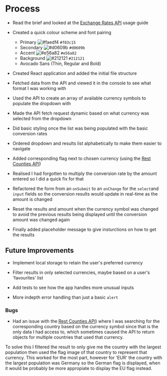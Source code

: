 # Process

- Read the brief and looked at the [Exchange Rates API](https://exchangeratesapi.io/) usage guide

- Created a quick colour scheme and font pairing
    - Primary ![#faedf4](https://via.placeholder.com/15/faedf4/000000?text=+) `#f03c15`
    - Secondary ![#d0609b](https://via.placeholder.com/15/d0609b/000000?text=+) `#d0609b`
    - Accent ![#e56a82](https://via.placeholder.com/15/e56a82/000000?text=+) `#e56a82`
    - Background ![#212121](https://via.placeholder.com/15/212121/000000?text=+) `#212121`
    - Avocado Sans (Thin, Regular and Bold)

- Created React application and added the initial file structure

- Fetched data from the API and viewed it in the console to see what format I was working with

- Used the API to create an array of available currency symbols to populate the dropdown with

- Made the API fetch request dynamic based on what currency was selected from the dropdown

- Did basic styling once the list was being populated with the basic conversion rates

- Ordered dropdown and results list alphabetically to make them easier to navigate

- Added corresponding flag next to chosen currency (using the [Rest Counties API](https://restcountries.eu/))

- Realised I had forgotten to multiply the conversion rate by the amount entered so I did a quick fix for that

- Refactored the form from an `onSubmit` to an `onChange` for the `select`and `input` fields so the conversion results would update in real-time as the amount is changed

- Reset the results and amount when the currency symbol was changed to avoid the previous results being displayed until the conversion amount was changed again

- Finally added placeholder message to give insturctions on how to get the results

## Future Improvements

- Implement local storage to retain the user's preferred currency

- Filter results in only selected currencies, maybe based on a user's 'favourites' list

- Add tests to see how the app handles more unusual inputs

- More indepth error handling than just a basic `alert`


### Bugs

- Had an issue with the [Rest Counties API](https://restcountries.eu/)) where I was searching for the corresponding country based on the currency symbol since that is the only data I had access to, which sometimes caused the API to return objects for multiple countries that used that currency. 

To solve this I filtered the result to only give me the country with the largest population then used the flag image of that country to represent that currency. This worked for the most part, however for 'EUR' the country with the largest population was Germany so the German flag is displayed, when it would be probably be more appropiate to display the EU flag instead.






